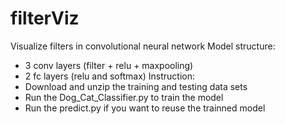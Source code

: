 # filterViz
Visualize filters in convolutional neural network
  Model structure:
- 3 conv layers (filter + relu + maxpooling)
- 2 fc layers (relu and softmax)
  Instruction:
- Download and unzip the training and testing data sets
- Run the Dog_Cat_Classifier.py to train the model
- Run the predict.py if you want to reuse the trainned model
